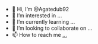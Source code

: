 - 👋 Hi, I’m @Agatedub92
- 👀 I’m interested in ...
- 🌱 I’m currently learning ...
- 💞️ I’m looking to collaborate on ...
- 📫 How to reach me [...](https://marketingdecroissance.wordpress.com/)

<!---
Agatedub92/Agatedub92 is a ✨ special ✨ repository because its `README.md` (this file) appears on your GitHub profile.
You can click the Preview link to take a look at your changes.
--->
